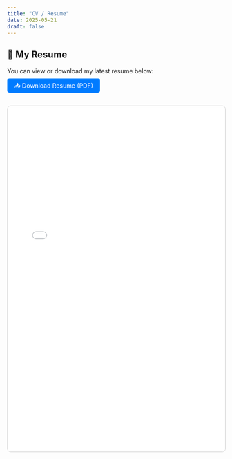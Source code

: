 ```yaml
---
title: "CV / Resume"
date: 2025-05-21
draft: false
---
```


## 📄 My Resume

You can view or download my latest resume below:

<div style="margin-top: 1rem; margin-bottom: 2rem;">
  <a href="/Resume.pdf" target="_blank" style="padding: 0.5rem 1rem; background-color: #007bff; color: white; text-decoration: none; border-radius: 5px;">📥 Download Resume (PDF)</a>
</div>

<iframe src="/Shizra_Tariq_Resume.pdf" width="100%" height="800px" style="border: 1px solid #ccc; border-radius: 8px;"></iframe>
